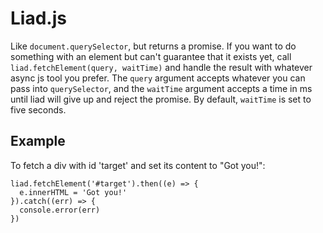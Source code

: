 # Liad.js

Like `document.querySelector`, but returns a promise. If you want to do something with an element but can't guarantee that it exists yet, call `liad.fetchElement(query, waitTime)` and handle the result with whatever async js tool you prefer. The `query` argument accepts whatever you can pass into `querySelector`, and the `waitTime` argument accepts a time in ms until liad will give up and reject the promise. By default, `waitTime` is set to five seconds.

## Example

To fetch a div with id 'target' and set its content to "Got you!":

```
liad.fetchElement('#target').then((e) => {
  e.innerHTML = 'Got you!'
}).catch((err) => {
  console.error(err)
})
```
